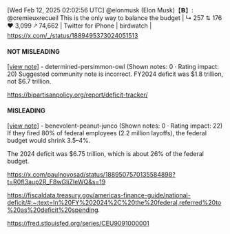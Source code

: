 [Wed Feb 12, 2025 02:02:56 UTC] @elonmusk (Elon Musk)【𝗕】: @cremieuxrecueil This is the only way to balance the budget | ↳ 257 ⇅ 176 ♥ 3,099 🡕 74,662 | Twitter for iPhone | birdwatch | https://x.com/_/status/1889495373024051513

#### NOT MISLEADING

[[view note]](https://x.com/i/birdwatch/n/1889567155118551045) - determined-persimmon-owl (Shown notes: 0 · Rating impact: 20)
Suggested community note is incorrect. FY2024 deficit was $1.8 trillion, not $6.7 trillion.

https://bipartisanpolicy.org/report/deficit-tracker/

#### MISLEADING

[[view note]](https://x.com/i/birdwatch/n/1889508428109979892) - benevolent-peanut-junco (Shown notes: 0 · Rating impact: 22)
If they fired 80% of federal employees (2.2 million layoffs), the federal budget would shrink 3.5–4%.

The 2024 deficit was $6.75 trillion, which is about 26% of the federal budget.

https://x.com/paulnovosad/status/1889507570135584898?t=R0fl3aup2R_F8wGIiZleWQ&s=19

https://fiscaldata.treasury.gov/americas-finance-guide/national-deficit/#:~:text=In%20FY%202024%2C%20the%20federal,referred%20to%20as%20deficit%20spending.

https://fred.stlouisfed.org/series/CEU9091000001
